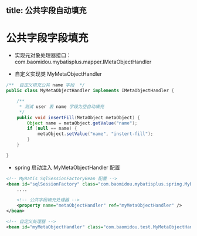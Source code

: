 title: 公共字段自动填充
---
# 公共字段字段填充

* 实现元对象处理器接口： com.baomidou.mybatisplus.mapper.IMetaObjectHandler

* 自定义实现类 MyMetaObjectHandler

```java
/**  自定义填充公共 name 字段  */
public class MyMetaObjectHandler implements IMetaObjectHandler {

	/**
	 * 测试 user 表 name 字段为空自动填充
	 */
	public void insertFill(MetaObject metaObject) {
		Object name = metaObject.getValue("name");
		if (null == name) {
			metaObject.setValue("name", "instert-fill");
		}
	}

}
```

* spring 启动注入 MyMetaObjectHandler 配置

```xml
<!-- MyBatis SqlSessionFactoryBean 配置 -->
<bean id="sqlSessionFactory" class="com.baomidou.mybatisplus.spring.MybatisSqlSessionFactoryBean">
	....

    <!-- 公共字段填充处理器 -->
    <property name="metaObjectHandler" ref="myMetaObjectHandler" />
</bean>

<!-- 自定义处理器 -->
<bean id="myMetaObjectHandler" class="com.baomidou.test.MyMetaObjectHandler" />
```

